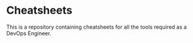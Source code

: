 # Cheatsheets

This is a repository containing cheatsheets for all the tools required as a DevOps Engineer.
